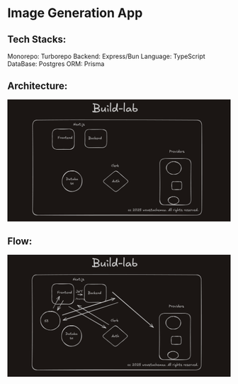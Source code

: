 # Image Generation App

## Tech Stacks:

Monorepo: Turborepo
Backend: Express/Bun
Language: TypeScript
DataBase: Postgres
ORM: Prisma

## Architecture:
![Architecture](image.png)

## Flow:
![Flow](image-1.png)